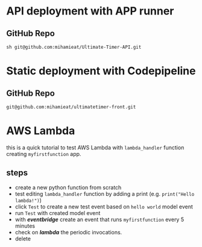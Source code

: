 # API deployment with APP runner
## GitHub Repo
`sh
git@github.com:mihamieat/Ultimate-Timer-API.git`

# Static deployment with Codepipeline
## GitHub Repo
`git@github.com:mihamieat/ultimatetimer-front.git`

# AWS Lambda
this is a quick tutorial to test AWS Lambda with `lambda_handler` function creating `myfirstfunction` app.
## steps
- create a new python function from scratch
- test editing `lambda_handler` function by adding a print (e.g. `print("Hello lambda!")`)
- click `Test` to create a new test event based on `hello world` model event
- run `Test` with created model event
- with ***eventbridge*** create an event that runs `myfirstfunction` every 5 minutes
- check on ***lambda*** the periodic invocations.
- delete
